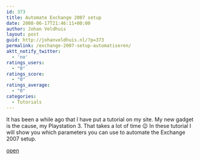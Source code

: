 ```yaml
---
id: 373
title: Automate Exchange 2007 setup
date: 2008-06-17T21:46:11+00:00
author: Johan Veldhuis
layout: post
guid: http://johanveldhuis.nl/?p=373
permalink: /exchange-2007-setup-automatiseren/
aktt_notify_twitter:
  - 'no'
ratings_users:
  - "0"
ratings_score:
  - "0"
ratings_average:
  - "0"
categories:
  - Tutorials
---
```

It has been a while ago that I have put a tutorial on my site. My new gadget is the cause, my Playstation 3. That takes a lot of time 😉 In these tutorial I will show you which parameters you can use to automate the Exchange 2007 setup.

[open](http://johanveldhuis.nl/?page_id=372)